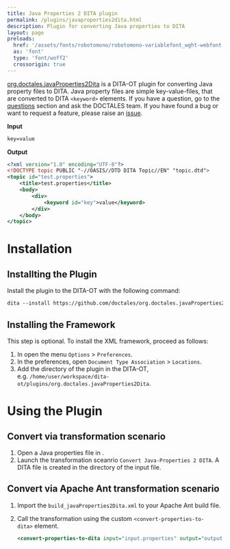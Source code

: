 ```yaml
---
title: Java Properties 2 DITA plugin
permalink: /plugins/javaproperties2dita.html
description: Plugin for converting Java properties to DITA
layout: page
preloads:
  href: '/assets/fonts/robotomono/robotomono-variablefont_wght-webfont.woff2'
  as: 'font'
  type: 'font/woff2'
  crossorigin: true
---
```


[org.doctales.javaProperties2Dita](https://github.com/doctales/org.doctales.javaProperties2Dita) is a DITA-OT plugin for converting Java property files to DITA. Java property files are simple key-value-files, that are converted to DITA `<keyword>` elements. If you have a question, go to the [questions](https://doctales.atlassian.net/wiki/display/J2D/questions/onboarding) section and ask the DOCTALES team. If you have found a bug or want to request a feature, please raise an [issue](https://github.com/doctales/org.doctales.javaProperties2Dita/issues).

  

**Input**

```xml
key=value
```

**Output**

```xml
<?xml version="1.0" encoding="UTF-8"?>
<!DOCTYPE topic PUBLIC "-//OASIS//DTD DITA Topic//EN" "topic.dtd">
<topic id="test.properties">
    <title>test.properties</title>
    <body>
        <div>
            <keyword id="key">value</keyword>
        </div>
    </body>
</topic>
```

Installation
============

Installting the Plugin
----------------------

Install the plugin to the DITA-OT with the following command:

```xml
dita --install https://github.com/doctales/org.doctales.javaProperties2Dita/archive/master.zip
```

  

Installing the Framework
------------------------

This step is optional. To install the <oXygen/> XML framework, proceed as follows:

1.  In <oXygen/> open the menu `Options` > `Preferences`.
2.  In the preferences, open `Document Type Association` > `Locations`.
3.  Add the directory of the plugin in the DITA-OT, e.g. `/home/user/workspace/dita-ot/plugins/org.doctales.javaProperties2Dita`.

Using the Plugin
================

Convert via <oXygen/> transformation scenario
---------------------------------------------

1.  Open a Java properties file in <oXygen/>.
2.  Launch the transformation sceanrio `Convert Java-Properties 2 DITA`. A DITA file is created in the directory of the input file.

Convert via Apache Ant transformation scenario
----------------------------------------------

1.  Import the `build_javaProperties2Dita.xml` to your Apache Ant build file.
2.  Call the transformation using the custom `<convert-properties-to-dita>` element.
    
    ```xml
    <convert-properties-to-dita input="input.properties" output="output.dita"/>
    ```
